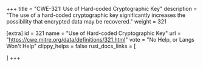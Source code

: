 +++
title = "CWE-321: Use of Hard-coded Cryptographic Key"
description	= "The use of a hard-coded cryptographic key significantly increases the possibility that encrypted data may be recovered."
weight = 321

[extra]
id = 321
name = "Use of Hard-coded Cryptographic Key"
url = "https://cwe.mitre.org/data/definitions/321.html"
vote = "No Help, or Langs Won't Help"
clippy_helps = false
rust_docs_links = [
	
]
+++

